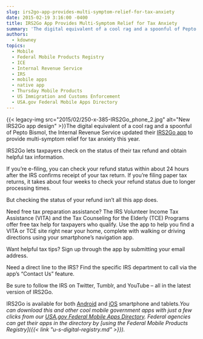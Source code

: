 ```yaml
---
slug: irs2go-app-provides-multi-symptom-relief-for-tax-anxiety
date: 2015-02-19 3:16:00 -0400
title: IRS2Go App Provides Multi-Symptom Relief for Tax Anxiety
summary: 'The digital equivalent of a cool rag and a spoonful of Pepto Bismol, the Internal Revenue Service updated their IRS2Go app to provide multi-symptom relief for tax anxiety this year. IRS2Go lets taxpayers check on the status of their tax refund and obtain helpful tax information. If you’re'
authors:
  - kdowney
topics:
  - Mobile
  - Federal Mobile Products Registry
  - ICE
  - Internal Revenue Service
  - IRS
  - mobile apps
  - native app
  - Thursday Mobile Products
  - US Immigration and Customs Enforcement
  - USA.gov Federal Mobile Apps Directory
---
```


{{< legacy-img src="2015/02/250-x-385-IRS2Go\_phone\_2.jpg" alt="New IRS2Go app design" >}}The digital equivalent of a cool rag and a spoonful of Pepto Bismol, the Internal Revenue Service updated their [IRS2Go app](http://www.irs.gov/uac/IRS2GoApp) to provide multi-symptom relief for tax anxiety this year.

IRS2Go lets taxpayers check on the status of their tax refund and obtain helpful tax information.

If you’re e-filing, you can check your refund status within about 24 hours after the IRS confirms receipt of your tax return. If you’re filing paper tax returns, it takes about four weeks to check your refund status due to longer processing times.

But checking the status of your refund isn’t all this app does.

Need free tax preparation assistance? The IRS Volunteer Income Tax Assistance (VITA) and the Tax Counseling for the Elderly (TCE) Programs offer free tax help for taxpayers who qualify. Use the app to help you find a VITA or TCE site right near your home, complete with walking or driving directions using your smartphone’s navigation app.

Want helpful tax tips? Sign up through the app by submitting your email address.

Need a direct line to the IRS? Find the specific IRS department to call via the app&#8217;s &#8220;Contact Us&#8221; feature.

Be sure to follow the IRS on Twitter, Tumblr, and YouTube – all in the latest version of IRS2Go.

IRS2Go is available for both [Android](https://play.google.com/store/apps/details?id=gov.irs&referrer=utm_source%3DIRSpup%26utm_medium%3Dlanding-page) and [iOS](https://itunes.apple.com/us/app/irs2go/id414113282?mt=8) smartphone and tablets._You can download this and other cool mobile government apps with just a few clicks from our [USA.gov Federal Mobile Apps Directory](http://www.usa.gov/mobileapps.shtml). Federal agencies can get their apps in the directory by [using the Federal Mobile Products Registry]({{< link "u-s-digital-registry.md" >}})._